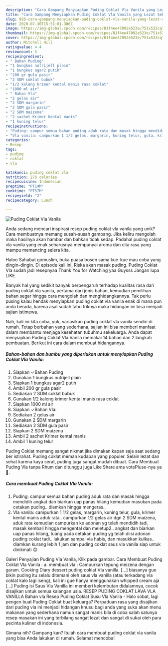 ```yaml
---
description: "Cara Gampang Menyiapkan Puding Coklat Vla Vanila yang Lezat Sekali"
title: "Cara Gampang Menyiapkan Puding Coklat Vla Vanila yang Lezat Sekali"
slug: 920-cara-gampang-menyiapkan-puding-coklat-vla-vanila-yang-lezat-sekali
date: 2020-07-30T15:51:01.386Z
image: https://img-global.cpcdn.com/recipes/81f4ee47092e523e/751x532cq70/puding-coklat-vla-vanila-foto-resep-utama.jpg
thumbnail: https://img-global.cpcdn.com/recipes/81f4ee47092e523e/751x532cq70/puding-coklat-vla-vanila-foto-resep-utama.jpg
cover: https://img-global.cpcdn.com/recipes/81f4ee47092e523e/751x532cq70/puding-coklat-vla-vanila-foto-resep-utama.jpg
author: Mitchell Hill
ratingvalue: 4.4
reviewcount: 5
recipeingredient:
- " Bahan Puding"
- "1 bungkus nutrijell plain"
- "1 bungkus agar2 putih"
- "200 gr gula pasir"
- "2 SDM coklat bubuk"
- "1/2 kaleng krimer kental manis rasa coklat"
- "1000 ml air"
- " Bahan Vla"
- "2 gelas air"
- "2 SDM margarin"
- "2 SDM gula pasir"
- "2 SDM maizena"
- "2 sachet Krimer kental manis"
- "1 kuning telur"
recipeinstructions:
- "Puding: campur semua bahan puding aduk rata dan masak hingga mendidih angkat dan biarkan uap panas hilang kemudian masukan pada cetakan puding.. diamkan hingga mengeras.."
- "Vla vanila: campurkan 1 1/2 gelas, margarin, kuning telur, gula, krimer kental manis aduk rata.. campurkan 1/2 gelas air dgn 2 SDM maizena, aduk rata kemudian campurkan ke adonan yg telah mendidih tadi, masak kembali hingga mengental dan meletup2.. angkat dan biarkan uap panas hilang, tuang pada cetakan puding yg telah diisi adonan puding coklat tadi.. lakukan sampai vla habis, dan masukkan kulkas.. diamkan kurang lebih 1 jam dan puding coklat saus vla vanila siap untuk dinikmati 😊"
categories:
- Resep
tags:
- puding
- coklat
- vla

katakunci: puding coklat vla 
nutrition: 276 calories
recipecuisine: Indonesian
preptime: "PT14M"
cooktime: "PT57M"
recipeyield: "2"
recipecategory: Lunch

---
```



![Puding Coklat Vla Vanila](https://img-global.cpcdn.com/recipes/81f4ee47092e523e/751x532cq70/puding-coklat-vla-vanila-foto-resep-utama.jpg)

Anda sedang mencari inspirasi resep puding coklat vla vanila yang unik? Cara membuatnya memang susah-susah gampang. Jika keliru mengolah maka hasilnya akan hambar dan bahkan tidak sedap. Padahal puding coklat vla vanila yang enak seharusnya mempunyai aroma dan cita rasa yang mampu memancing selera kita.

Haloo Sahabat gomuslim, buka puasa bosen sama kue-kue mau coba yang dingin-dingin. Di episode kali ini, Riska akan masak puding. Puding Coklat Vla sudah jadi resepnyaa Thank You for Watching yaa Guysss Jangan lupa LIKE.

Banyak hal yang sedikit banyak berpengaruh terhadap kualitas rasa dari puding coklat vla vanila, pertama dari jenis bahan, kemudian pemilihan bahan segar hingga cara mengolah dan menghidangkannya. Tak perlu pusing kalau hendak menyiapkan puding coklat vla vanila enak di mana pun anda berada, karena asal sudah tahu triknya maka hidangan ini bisa menjadi sajian istimewa.


Nah, kali ini kita coba, yuk, variasikan puding coklat vla vanila sendiri di rumah. Tetap berbahan yang sederhana, sajian ini bisa memberi manfaat dalam membantu menjaga kesehatan tubuhmu sekeluarga. Anda dapat menyiapkan Puding Coklat Vla Vanila memakai 14 bahan dan 2 langkah pembuatan. Berikut ini cara dalam membuat hidangannya.

<!--inarticleads1-->

##### Bahan-bahan dan bumbu yang diperlukan untuk menyiapkan Puding Coklat Vla Vanila:

1. Siapkan  ✓Bahan Puding
1. Gunakan 1 bungkus nutrijell plain
1. Siapkan 1 bungkus agar2 putih
1. Ambil 200 gr gula pasir
1. Sediakan 2 SDM coklat bubuk
1. Gunakan 1/2 kaleng krimer kental manis rasa coklat
1. Siapkan 1000 ml air
1. Siapkan  ✓Bahan Vla:
1. Sediakan 2 gelas air
1. Gunakan 2 SDM margarin
1. Sediakan 2 SDM gula pasir
1. Siapkan 2 SDM maizena
1. Ambil 2 sachet Krimer kental manis
1. Ambil 1 kuning telur


Puding Coklat memang sangat nikmat jika dimakan kapan saja saat sedang ber istirahat. Puding coklat meman kudapan yang populer. Selain lezat dan sehat karena kaya serat, puding juga sangat mudah dibuat. Cara Membuat Puding Vla tanpa Rhum dan ditunggu juga Like Share ama votePluse-nya ya 🙂. 

<!--inarticleads2-->

##### Cara membuat Puding Coklat Vla Vanila:

1. Puding: campur semua bahan puding aduk rata dan masak hingga mendidih angkat dan biarkan uap panas hilang kemudian masukan pada cetakan puding.. diamkan hingga mengeras..
1. Vla vanila: campurkan 1 1/2 gelas, margarin, kuning telur, gula, krimer kental manis aduk rata.. campurkan 1/2 gelas air dgn 2 SDM maizena, aduk rata kemudian campurkan ke adonan yg telah mendidih tadi, masak kembali hingga mengental dan meletup2.. angkat dan biarkan uap panas hilang, tuang pada cetakan puding yg telah diisi adonan puding coklat tadi.. lakukan sampai vla habis, dan masukkan kulkas.. diamkan kurang lebih 1 jam dan puding coklat saus vla vanila siap untuk dinikmati 😊


Galeri Penyajian Puding Vla Vanila, Klik pada gambar. Cara Membuat Puding Coklat Vla Vanila : a. membuat vla : Campurkan tepung meizena dengan garam. Cooking Diary dessert puding coklat Vla vanilla. […] biasanya gue bikin puding itu selalu ditemani oleh saus vla vanilla (atau terkadang vla coklat kalo lagi iseng), kali ini gue hanya menggunakan whipped cream aja […] Puding isi Saus Vla Vanilla ini memberi kelembutan didalamnya, cocok disajikan untuk semua kalangan usia. RESEP PUDING COKLAT LAVA VLA VANILLA Bahan vla Resep Puding Coklat Susu Vla Vanila - Halo sobat, lagi pengen buat Puding Coklat buat keluarga? Perpaduan rasa yang disajikan dari puding vla ini menjadi hidangan khusu bagi anda yang suka akan menu makanan yang sederhana namun sangat manis bila di coba salah satunya resep masakan ini yang terbilang sangat lezat dan sangat di sukai oleh para pecinta kuliner di indonesia. 

Gimana nih? Gampang kan? Itulah cara membuat puding coklat vla vanila yang bisa Anda lakukan di rumah. Selamat mencoba!
